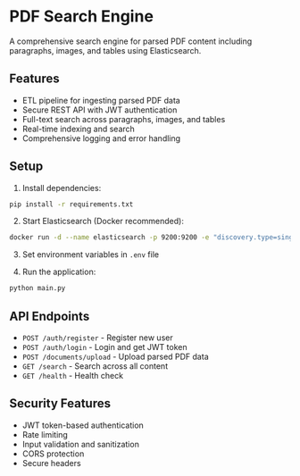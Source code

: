# PDF Search Engine

A comprehensive search engine for parsed PDF content including paragraphs, images, and tables using Elasticsearch.

## Features

- ETL pipeline for ingesting parsed PDF data
- Secure REST API with JWT authentication
- Full-text search across paragraphs, images, and tables
- Real-time indexing and search
- Comprehensive logging and error handling

## Setup

1. Install dependencies:
```bash
pip install -r requirements.txt
```

2. Start Elasticsearch (Docker recommended):
```bash
docker run -d --name elasticsearch -p 9200:9200 -e "discovery.type=single-node" -e "xpack.security.enabled=false" docker.elastic.co/elasticsearch/elasticsearch:8.12.0
```

3. Set environment variables in `.env` file

4. Run the application:
```bash
python main.py
```

## API Endpoints

- `POST /auth/register` - Register new user
- `POST /auth/login` - Login and get JWT token
- `POST /documents/upload` - Upload parsed PDF data
- `GET /search` - Search across all content
- `GET /health` - Health check

## Security Features

- JWT token-based authentication
- Rate limiting
- Input validation and sanitization
- CORS protection
- Secure headers
